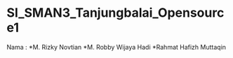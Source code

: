 # SI_SMAN3_Tanjungbalai_Opensource1
Nama : *M. Rizky Novtian *M. Robby Wijaya Hadi *Rahmat Hafizh Muttaqin
